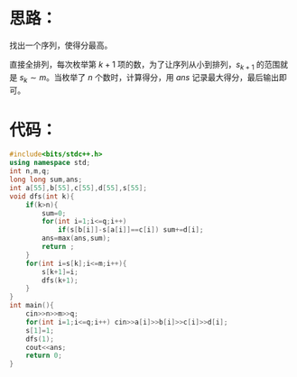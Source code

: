 # 思路：
找出一个序列，使得分最高。

直接全排列，每次枚举第 $k+1$ 项的数，为了让序列从小到排列，$s_{k+1}$ 的范围就是 $s_k\sim m$。当枚举了 $n$ 个数时，计算得分，用 $ans$ 记录最大得分，最后输出即可。

# 代码：
```cpp
#include<bits/stdc++.h>
using namespace std;
int n,m,q;
long long sum,ans;
int a[55],b[55],c[55],d[55],s[55];
void dfs(int k){
	if(k>n){
		sum=0; 
		for(int i=1;i<=q;i++)
			if(s[b[i]]-s[a[i]]==c[i]) sum+=d[i]; 
		ans=max(ans,sum);
		return ;
	}
	for(int i=s[k];i<=m;i++){
		s[k+1]=i;
		dfs(k+1);
	}
}
int main(){
	cin>>n>>m>>q;
	for(int i=1;i<=q;i++) cin>>a[i]>>b[i]>>c[i]>>d[i];
	s[1]=1;
	dfs(1);
	cout<<ans;
	return 0;
}

```
